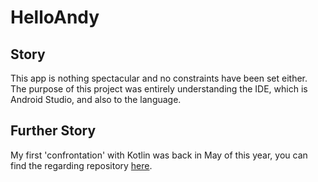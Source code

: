 # HelloAndy

## Story
This app is nothing spectacular and no constraints have been set either. The purpose of this project was entirely understanding
the IDE, which is Android Studio, and also to the language. 

## Further Story
My first 'confrontation' with Kotlin was back in May of this year, you can find the regarding repository 
[here](https://github.com/luki/kotlin-start).
